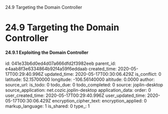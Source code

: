 24.9 Targeting the Domain Controller

# 24.9 Targeting the Domain Controller
#### 24.9.1 Exploiting the Domain Controller


id: 041e33b6d0ed4d07a666dfd2f3982eeb
parent_id: e4aab8f3e6334864b92f4a59f6eddaab
created_time: 2020-05-17T00:29:40.996Z
updated_time: 2020-05-17T00:30:06.429Z
is_conflict: 0
latitude: 52.15700000
longitude: -106.56140000
altitude: 0.0000
author: 
source_url: 
is_todo: 0
todo_due: 0
todo_completed: 0
source: joplin-desktop
source_application: net.cozic.joplin-desktop
application_data: 
order: 0
user_created_time: 2020-05-17T00:29:40.996Z
user_updated_time: 2020-05-17T00:30:06.429Z
encryption_cipher_text: 
encryption_applied: 0
markup_language: 1
is_shared: 0
type_: 1